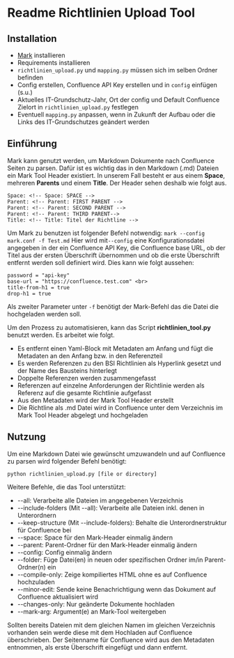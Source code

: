 # Readme Richtlinien Upload Tool

## Installation
- [Mark](https://github.com/kovetskiy/mark) installieren
- Requirements installieren
- ```richtlinien_upload.py``` und ```mapping.py``` müssen sich im selben Ordner befinden
- Config erstellen, Confluence API Key erstellen und in ```config``` einfügen (s.u.)
- Aktuelles IT-Grundschutz-Jahr, Ort der config und Default Confluence Zielort in ```richtlinien_upload.py``` festlegen
- Eventuell ```mapping.py``` anpassen, wenn in Zukunft der Aufbau oder die Links des IT-Grundschutzes geändert werden

## Einführung

Mark kann genutzt werden, um Markdown Dokumente nach Confluence Seiten zu parsen.
Dafür ist es wichtig das in den Markdown (.md) Dateien ein Mark Tool Header existiert.
In unserem Fall besteht er aus einem **Space**, mehreren **Parents** und einem **Title**.
Der Header sehen deshalb wie folgt aus. <br>
```
Space: <!-- Space: SPACE --> 
Parent: <!-- Parent: FIRST PARENT -->
Parent: <!-- Parent: SECOND PARENT -->
Parent: <!-- Parent: THIRD PARENT-->
Title: <!-- Title: Titel der Richtline -->
```

Um Mark zu benutzen ist folgender Befehl notwendig: ```mark --config mark.conf -f Test.md```
Hier wird mit```--config``` eine Konfigurationsdatei angegeben in der ein Confluence API Key, die Confluence base URL, ob der Titel aus der ersten Überschrift übernommen und ob die erste Überschrift entfernt werden soll definiert wird.
Dies kann wie folgt aussehen: <br>
```
password = "api-key"
base-url = "https://confluence.test.com" <br>
title-from-h1 = true
drop-h1 = true
```
Als zweiter Parameter unter ```-f``` benötigt der Mark-Befehl das die Datei die hochgeladen werden soll.

Um den Prozess zu automatisieren, kann das Script **richtlinien_tool.py** benutzt werden.
Es arbeitet wie folgt.
- Es entfernt einen Yaml-Block mit Metadaten am Anfang und fügt die Metadaten an den Anfang bzw. in den Referenzteil
- Es werden Referenzen zu den BSI Richtlinien als Hyperlink gesetzt und der Name des Bausteins hinterlegt
- Doppelte Referenzen werden zusammengefasst
- Referenzen auf einzelne Anforderungen der Richtlinie werden als Referenz auf die gesamte Richtlinie aufgefasst
- Aus den Metadaten wird der Mark Tool Header erstellt
- Die Richtline als .md Datei wird in Confluence unter dem Verzeichnis im Mark Tool Header abgelegt und hochgeladen

## Nutzung

Um eine Markdown Datei wie gewünscht umzuwandeln und auf Confluence zu parsen wird folgender Befehl benötigt: 

```python richtlinien_upload.py [file or directory]```

Weitere Befehle, die das Tool unterstützt:

- --all: Verarbeite alle Dateien im angegebenen Verzeichnis
- --include-folders (Mit --all): Verarbeite alle Dateien inkl. denen in Unterordnern
- --keep-structure (Mit --include-folders): Behalte die Unterordnerstruktur für Confluence bei
- --space: Space für den Mark-Header einmalig ändern 
- --parent: Parent-Ordner für den Mark-Header einmalig ändern
- --config: Config einmalig ändern
- --folder: Füge Datei(en) in neuen oder spezifischen Ordner im/in Parent-Ordner(n) ein
- --compile-only: Zeige kompiliertes HTML ohne es auf Confluence hochzuladen
- --minor-edit: Sende keine Benachrichtigung wenn das Dokument auf Confluence aktualisiert wird
- --changes-only: Nur geänderte Dokumente hochladen
- --mark-arg: Argument(e) an Mark-Tool weitergeben

Sollten bereits Dateien mit dem gleichen Namen im gleichen Verzeichnis vorhanden sein werde diese mit dem Hochladen auf Confluence überschrieben. Der Seitenname für Confluence wird aus den Metadaten entnommen, als erste Überschrift eingefügt und dann entfernt.